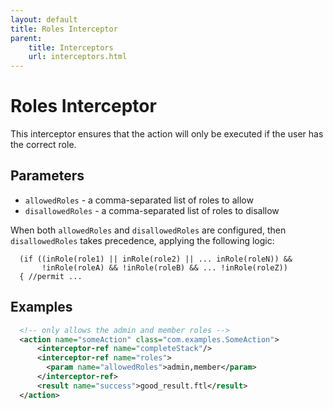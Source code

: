 ```yaml
---
layout: default
title: Roles Interceptor
parent:
    title: Interceptors
    url: interceptors.html
---
```


# Roles Interceptor

This interceptor ensures that the action will only be executed if the user has the correct role.

## Parameters

 - `allowedRoles` - a comma-separated list of roles to allow
 - `disallowedRoles` - a comma-separated list of roles to disallow

When both `allowedRoles` and `disallowedRoles` are configured, then `disallowedRoles` takes precedence, applying 
the following logic:
 
```
  (if ((inRole(role1) || inRole(role2) || ... inRole(roleN)) &&
       !inRole(roleA) && !inRole(roleB) && ... !inRole(roleZ))
  { //permit ...
```

## Examples

```xml
  <!-- only allows the admin and member roles -->
  <action name="someAction" class="com.examples.SomeAction">
      <interceptor-ref name="completeStack"/>
      <interceptor-ref name="roles">
        <param name="allowedRoles">admin,member</param>
      </interceptor-ref>
      <result name="success">good_result.ftl</result>
  </action>
```

